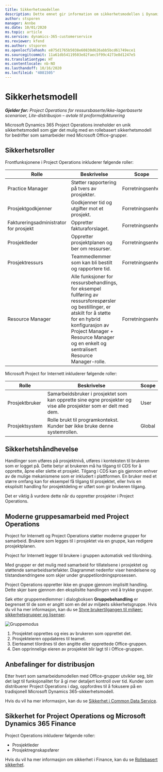 ```yaml
---
title: Sikkerhetsmodellen
description: Dette emnet gir information om sikkerhetsmodellen i Dynamics 365 Project Operations.
author: stsporen
manager: Annbe
ms.date: 10/01/2020
ms.topic: article
ms.service: dynamics-365-customerservice
ms.reviewer: kfend
ms.author: stsporen
ms.openlocfilehash: e875d1765b5038e60830d626abb5bcd61749ece1
ms.sourcegitcommit: 11a61db54119503e82faec5f99c4273e8d1247e5
ms.translationtype: HT
ms.contentlocale: nb-NO
ms.lasthandoff: 10/16/2020
ms.locfileid: "4081505"
---
```

# <a name="security-model"></a>Sikkerhetsmodell

_**Gjelder for:** Project Operations for ressursbaserte/ikke-lagerbaserte scenarioer, Lite-distribusjon – avtale til proformafakturering_

Microsoft Dynamics 365 Project Operations inneholder en unik sikkerhetsmodell som gjør det mulig med en rollebasert sikkerhetsmodell for bedrifter som samarbeider med Microsoft Office-grupper. 


## <a name="security-roles"></a>Sikkerhetsroller
Frontfunksjonene i Project Operations inkluderer følgende roller:

| Rolle                          | Beskrivelse                                                                                                                                                                 | Scope |
|-------------------------------|-----------------------------------------------------------------------------------------------------------------------------------------------------------------------------|------|
| Practice Manager              | Støtter rapportering på tvers av prosjekter.                                                                                                            | Forretningsenhet              |
| Prosjektgodkjenner              | Godkjenner tid og utgifter mot et prosjekt.                                                                                                                              | Forretningsenhet |
| Faktureringsadministrator for prosjekt | Oppretter fakturaforslaget.                                                                                                                                                 | Forretningsenhet |
| Prosjektleder               | Oppretter prosjektplanen og ber om ressurser.                                                                                                                              | Forretningsenhet |
| Prosjektressurs              | Teammedlemmer som kan bli bestilt og rapportere tid.                                                                                                          | Forretningsenhet|
| Resource Manager              | Alle funksjoner for ressursbehandlings, for eksempel fullføring av ressursforespørsler og bestillinger, er atskilt for å støtte for en hybrid konfigurasjon av Project Manager + Resource Manager og en enkelt og sentralisert Resource Manager-rolle. | Forretningsenhet |


Microsoft Project for Internett inkluderer følgende roller:

| Rolle           | Beskrivelse                                                                                                        | Scope  |
|----------------|--------------------------------------------------------------------------------------------------------------------|--------|
| Prosjektbruker   | Samarbeidsbruker i prosjektet som kan opprette sine egne prosjekter og vise alle prosjekter som er delt med dem. | User   |
| Prosjektsystem | Rolle brukt til programkontekst. Kunder bør ikke bruke denne systemrollen.                                    | Global |

## <a name="security-enforcement"></a>Sikkerhetshåndhevelse
Handlinger som utføres på prosjektnivå, utføres i konteksten til brukeren som er logget på. Dette betyr at brukeren må ha tilgang til CDS for å opprette, åpne eller slette et prosjekt. Tilgang i CDS kan gis gjennom enhver av de mulige mekanismene som er inkludert i plattformen. En bruker med et større omfang kan for eksempel få tilgang til prosjektet, eller hvis en eksplisitt handling for prosjektdeling er utført som gir brukeren tilgang.

Det er viktig å vurdere dette når du oppretter prosjekter i Project Operations.

## <a name="modern-group-collaboration-with-project-operations"></a>Moderne gruppesamarbeid med Project Operations
Project for Internett og Project Operations støtter moderne grupper for samarbeid. Brukere som legges til i prosjektet via en gruppe, kan redigere prosjektplanen.

Project for Internett legger til brukere i gruppen automatisk ved tilordning.

Med grupper er det mulig med samarbeid for tillatelsene i prosjektet og støttende samarbeidsartefakter. Diagrammet nedenfor viser hendelsene og tilstandsendringene som skjer under gruppetilordningsprosessen.

Project Operations oppretter ikke en gruppe gjennom implisitt handling. Dette skjer bare gjennom den eksplisitte handlingen ved å trykke grupper.

Søk etter gruppemedlemmer i dialogboksen **Gruppebehandling** er begrenset til de som er angitt som en del av miljøets sikkerhetsgruppe. Hvis du vil ha mer informasjon, kan du se [Styre brukertilgangen til miljøer: sikkerhetsgrupper og lisenser](https://docs.microsoft.com/power-platform/admin/control-user-access).

![Gruppemodus](./media/groupsmode.png)

1. Prosjektet opprettes og eies av brukeren som opprettet det.
2. Prosjekteieren oppdateres til teamet.
3. Eierteamet tilordnes til den angitte eller opprettede Office-gruppen.
4. Den opprinnelige eieren av prosjektet blir lagt til i Office-gruppen.

## <a name="deployment-recommendation"></a>Anbefalinger for distribusjon
Etter hvert som samarbeidsmodellen med Office-grupper utvikler seg, blir det lagt til funksjonalitet for å gi mer detaljert kontroll over tid. Kunder som distribuerer Project Operations i dag, oppfordres til å fokusere på en tradisjonell Microsoft Dynamics 365-sikkerhetsmodell.

Hvis du vil ha mer informasjon, kan du se [Sikkerhet i Common Data Service](https://docs.microsoft.com/power-platform/admin/wp-security).

## <a name="project-operations-and-microsoft-dynamics-365-finance-security"></a>Sikkerhet for Project Operations og Microsoft Dynamics 365 Finance
Project Operations inkluderer følgende roller:

- Prosjektleder
- Prosjektregnskapsfører

Hvis du vil ha mer informasjon om sikkerhet i Finance, kan du se [Rollebasert sikkerhet](https://docs.microsoft.com/dynamics365/fin-ops-core/dev-itpro/sysadmin/role-based-security).


